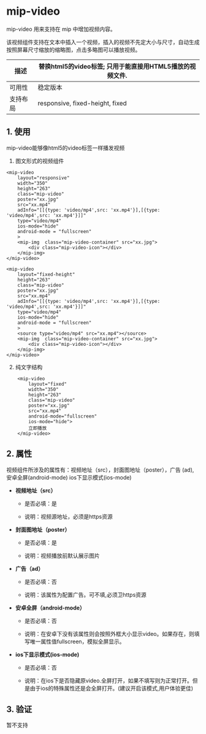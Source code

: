 # mip-video

mip-video 用来支持在 mip 中增加视频内容。

该视频组件支持在文本中插入一个视频，插入的视频不先定大小与尺寸，自动生成按照屏幕尺寸缩放的缩略图，点击多略图可以播放视频。

描述|替换html5的video标签; 只用于能直接用HTML5播放的视频文件.
----|----
可用性|稳定版本
支持布局|responsive, fixed-height, fixed

## 1. 使用

mip-video能够像html5的video标签一样播发视频

1. 图文形式的视频组件

```
<mip-video 
    layout="responsive" 
    width="350" 
    height="263"
    class="mip-video" 
    poster="xx.jpg"
    src="xx.mp4"
    adInfo="[[{type: 'video/mp4',src: 'xx.mp4'}],[{type: 'video/mp4',src: 'xx.mp4'}]]"
    type="video/mp4" 
    ios-mode="hide"
    android-mode = "fullscreen"
    >
    <mip-img  class="mip-video-container" src="xx.jpg">
        <div class="mip-video-icon"></div>
    </mip-img>
</mip-video>

<mip-video 
    layout="fixed-height" 
    height="263"
    class="mip-video" 
    poster="xx.jpg"
    src="xx.mp4"
    adInfo="[[{type: 'video/mp4',src: 'xx.mp4'}],[{type: 'video/mp4',src: 'xx.mp4'}]]"
    type="video/mp4" 
    ios-mode="hide"
    android-mode = "fullscreen"
    >
    <source type="video/mp4" src="xx.mp4"></source>
    <mip-img  class="mip-video-container" src="xx.jpg">
        <div class="mip-video-icon"></div>
    </mip-img>
</mip-video>

```

2. 纯文字结构

```
    <mip-video 
        layout="fixed" 
        width="350" 
        height="263"
        class="mip-video" 
        poster="xx.jpg"
        src="xx.mp4"
        android-mode="fullscreen" 
        ios-mode="hide">
        立即播放
    </mip-video>
```

## 2. 属性

视频组件所涉及的属性有：视频地址（src），封面图地址（poster），广告 (ad), 安卓全屏(android-mode) ios下显示模式(ios-mode)

- **视频地址（src）**

    - 是否必填：是

    - 说明：视频源地址，必须是https资源

- **封面图地址（poster）**

    - 是否必填：是

    - 说明：视频播放前默认展示图片


- **广告（ad）**

    - 是否必填：否

    - 说明：该属性为配置广告。可不填,必须卫https资源


- **安卓全屏（android-mode）**

    - 是否必填：否

    - 说明：在安卓下没有该属性则会按照外框大小显示video。如果存在，则填写唯一属性值fullscreen，模拟全屏显示。

- **ios下显示模式(ios-mode)**

    - 是否必填：否

    - 说明：在ios下是否隐藏原video.全屏打开，如果不填写则为正常打开。但是由于ios的特殊属性还是会全屏打开。(建议开启该模式,用户体验更佳)


## 3. 验证

暂不支持


